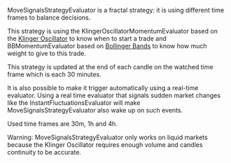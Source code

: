 MoveSignalsStrategyEvaluator is a fractal strategy: it is using different time frames to
balance decisions. 

This strategy is using the KlingerOscillatorMomentumEvaluator based on the [Klinger Oscillator](https://www.investopedia.com/terms/k/klingeroscillator.asp)
to know when to start a trade and BBMomentumEvaluator based on [Bollinger Bands](https://www.investopedia.com/terms/b/bollingerbands.asp)
to know how much weight to give to this trade. 

This strategy is updated at the end of each candle on the watched time frame which is each 30 minutes. 

It is also possible to make it trigger 
automatically using a real-time evaluator. Using a real time evaluator that signals sudden market changes like the 
InstantFluctuationsEvaluator will make MoveSignalsStrategyEvaluator also wake up on such events.

Used time frames are 30m, 1h and 4h. 

Warning: MoveSignalsStrategyEvaluator only works on liquid markets because the Klinger Oscillator requires enough 
volume and candles continuity to be accurate.